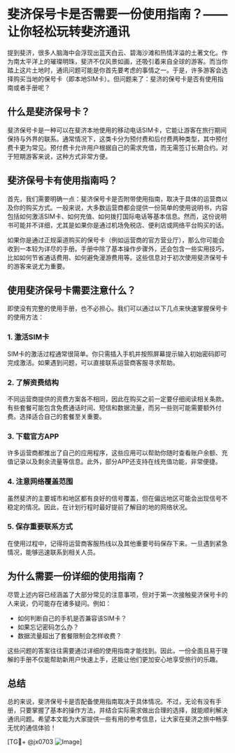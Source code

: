 # 斐济保号卡是否需要一份使用指南？——让你轻松玩转斐济通讯

提到斐济，很多人脑海中会浮现出蓝天白云、碧海沙滩和热情洋溢的土著文化。作为南太平洋上的璀璨明珠，斐济不仅风景如画，还吸引着来自全球的游客。而当你踏上这片土地时，通讯问题可能是你首先要考虑的事情之一。于是，许多游客会选择购买当地的保号卡（即本地SIM卡）。但问题来了：斐济的保号卡是否有使用指南或者手册呢？

## 什么是斐济保号卡？

斐济保号卡是一种可以在斐济本地使用的移动电话SIM卡，它能让游客在旅行期间保持与外界的联系。通常情况下，这类卡分为预付费和后付费两种类型，其中预付费卡更为常见。预付费卡允许用户根据自己的需求充值，而无需签订长期合约。对于短期游客来说，这种方式非常方便。

## 斐济保号卡有使用指南吗？

首先，我们需要明确一点：斐济保号卡是否附带使用指南，取决于具体的运营商以及你的购买方式。一般来说，大多数运营商都会提供一份简单的使用说明书，内容包括如何激活SIM卡、如何充值、如何拨打国际电话等基本信息。然而，这份说明书可能并不详细，尤其是如果你是通过机场免税店、便利店或网络平台购买的话。

如果你是通过正规渠道购买的保号卡（例如运营商的官方营业厅），那么你可能会收到一本较为详尽的手册。手册中除了基本操作步骤外，还会包含一些实用技巧，比如如何节省通话费用、如何避免漫游费用等。这些信息对于初次使用斐济保号卡的游客来说尤为重要。

## 使用斐济保号卡需要注意什么？

即使没有完整的使用手册，也不必担心。我们可以通过以下几点来快速掌握保号卡的使用方法：

### 1. **激活SIM卡**
   SIM卡的激活过程通常很简单。你只需插入手机并按照屏幕提示输入初始密码即可完成激活。如果遇到问题，可以直接联系运营商客服寻求帮助。

### 2. **了解资费结构**
   不同运营商提供的资费方案各不相同，因此在购买之前一定要仔细阅读相关条款。有些套餐可能包含免费通话时间、短信和数据流量，而另一些则可能需要额外付费。选择适合自己的套餐至关重要。

### 3. **下载官方APP**
   许多运营商都推出了自己的应用程序，这些应用可以帮助你随时查看账户余额、充值记录以及剩余流量等信息。此外，部分APP还支持在线充值功能，非常便捷。

### 4. **注意网络覆盖范围**
   虽然斐济的主要城市和地区都有良好的信号覆盖，但在偏远地区可能会出现信号不稳定的情况。因此，在计划行程时最好提前了解目的地的网络状况。

### 5. **保存重要联系方式**
   在使用过程中，记得将运营商客服热线以及其他重要号码保存下来。一旦遇到紧急情况，能够迅速联系到相关人员。

## 为什么需要一份详细的使用指南？

尽管上述内容已经涵盖了大部分常见的注意事项，但对于第一次接触斐济保号卡的人来说，仍可能存在诸多疑问。例如：
- 如何判断自己的手机是否兼容该SIM卡？
- 如果忘记密码怎么办？
- 数据流量超出了套餐限制会怎样收费？

这些问题的答案往往需要通过详细的使用指南才能找到。因此，一份全面且易于理解的手册不仅能帮助新用户快速上手，还能让他们更加安心地享受旅行的乐趣。

## 总结

总的来说，斐济保号卡是否配备使用指南取决于具体情况。不过，无论有没有手册，只要掌握了基本的操作方法，并结合实际需求做出合理的选择，就能顺利解决通讯问题。希望本文能为大家提供一些有用的参考信息，让大家在斐济之旅中畅享无忧的通信体验！

[TG💪+ @jx0703 ![Image](https://github.com/user-attachments/assets/dbca1d08-cadb-493c-b0ec-ad6f7a83f270)]